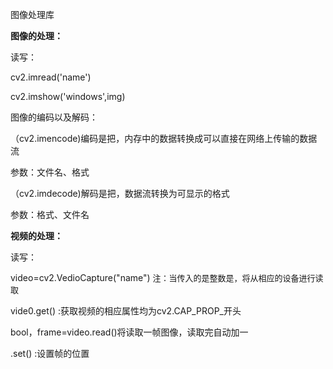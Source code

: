 图像处理库

**图像的处理：**

读写：

cv2.imread('name')

cv2.imshow('windows',img)

图像的编码以及解码：

（cv2.imencode)编码是把，内存中的数据转换成可以直接在网络上传输的数据流

参数：文件名、格式

（cv2.imdecode)解码是把，数据流转换为可显示的格式

参数：格式、文件名

**视频的处理：**

读写：

video=cv2.VedioCapture("name")  <font size=2>注：当传入的是整数是，将从相应的设备进行读取</font>

vide0.get() :获取视频的相应属性均为cv2.CAP_PROP_开头

bool，frame=video.read()将读取一帧图像，读取完自动加一

.set() :设置帧的位置